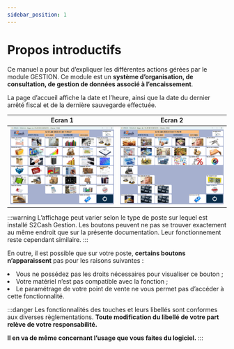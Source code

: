 ```yaml
---
sidebar_position: 1
---
```


# Propos introductifs

Ce manuel a pour but d’expliquer les différentes actions gérées par le module GESTION.
Ce module est un **système d’organisation, de consultation, de gestion de données associé à l’encaissement**. 

La page d’accueil affiche la date et l’heure, ainsi que la date du dernier arrêté fiscal et de la dernière sauvegarde effectuée.

|Ecran 1 | Ecran 2|
|--------|--------|
| ![illustration aspect test](./assets/ecran1.PNG) | ![illustration aspect test](./assets/ecran2.PNG) |

:::warning
L’affichage peut varier selon le type de poste sur lequel est installé S2Cash Gestion. Les boutons peuvent ne pas se trouver exactement au même endroit que sur la présente documentation. Leur fonctionnement reste cependant similaire.
:::

En outre, il est possible que sur votre poste, **certains boutons n’apparaissent** pas pour les raisons suivantes :

<li> Vous ne possédez pas les droits nécessaires pour visualiser ce bouton ; </li>
<li> Votre matériel n’est pas compatible avec la fonction ; </li>
<li> Le paramétrage de votre point de vente ne vous permet pas d’accéder à cette fonctionnalité. </li>


:::danger
Les fonctionnalités des touches et leurs libellés sont conformes aux diverses règlementations. **Toute modification du libellé de votre part relève de votre responsabilité.** 

**Il en va de même concernant l’usage que vous faites du logiciel.** 
:::
